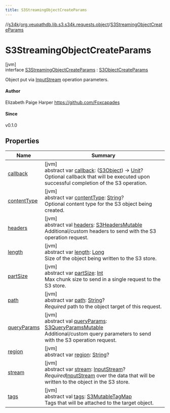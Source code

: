 ```yaml
---
title: S3StreamingObjectCreateParams
---
```

//[s34k](../../../index.html)/[org.veupathdb.lib.s3.s34k.requests.object](../index.html)/[S3StreamingObjectCreateParams](index.html)



# S3StreamingObjectCreateParams



[jvm]\
interface [S3StreamingObjectCreateParams](index.html) : [S3ObjectCreateParams](../-s3-object-create-params/index.html)

Object put via [InputStream](https://docs.oracle.com/javase/8/docs/api/java/io/InputStream.html) operation parameters.



#### Author



Elizabeth Paige Harper https://github.com/Foxcapades



#### Since



v0.1.0



## Properties


| Name | Summary |
|---|---|
| [callback](../-s3-object-create-params/callback.html) | [jvm]<br>abstract var [callback](../-s3-object-create-params/callback.html): ([S3Object](../../org.veupathdb.lib.s3.s34k.response.object/-s3-object/index.html)) -&gt; [Unit](https://kotlinlang.org/api/latest/jvm/stdlib/kotlin/-unit/index.html)?<br>Optional callback that will be executed upon successful completion of the S3 operation. |
| [contentType](../-s3-object-create-params/content-type.html) | [jvm]<br>abstract var [contentType](../-s3-object-create-params/content-type.html): [String](https://kotlinlang.org/api/latest/jvm/stdlib/kotlin/-string/index.html)?<br>Optional content type for the S3 object being created. |
| [headers](../../org.veupathdb.lib.s3.s34k.requests/-s3-request-params/headers.html) | [jvm]<br>abstract val [headers](../../org.veupathdb.lib.s3.s34k.requests/-s3-request-params/headers.html): [S3HeadersMutable](../../org.veupathdb.lib.s3.s34k.fields.headers/-s3-headers-mutable/index.html)<br>Additional/custom headers to send with the S3 operation request. |
| [length](length.html) | [jvm]<br>abstract var [length](length.html): [Long](https://kotlinlang.org/api/latest/jvm/stdlib/kotlin/-long/index.html)<br>Size of the object being written to the S3 store. |
| [partSize](part-size.html) | [jvm]<br>abstract var [partSize](part-size.html): [Int](https://kotlinlang.org/api/latest/jvm/stdlib/kotlin/-int/index.html)<br>Max chunk size to send in a single request to the S3 store. |
| [path](../-s3-object-request-params/path.html) | [jvm]<br>abstract var [path](../-s3-object-request-params/path.html): [String](https://kotlinlang.org/api/latest/jvm/stdlib/kotlin/-string/index.html)?<br>*Required* path to the object target of this request. |
| [queryParams](../../org.veupathdb.lib.s3.s34k.requests/-s3-request-params/query-params.html) | [jvm]<br>abstract val [queryParams](../../org.veupathdb.lib.s3.s34k.requests/-s3-request-params/query-params.html): [S3QueryParamsMutable](../../org.veupathdb.lib.s3.s34k.fields.query_params/-s3-query-params-mutable/index.html)<br>Additional/custom query parameters to send with the S3 operation request. |
| [region](../../org.veupathdb.lib.s3.s34k.requests/-s3-region-request-params/region.html) | [jvm]<br>abstract var [region](../../org.veupathdb.lib.s3.s34k.requests/-s3-region-request-params/region.html): [String](https://kotlinlang.org/api/latest/jvm/stdlib/kotlin/-string/index.html)? |
| [stream](stream.html) | [jvm]<br>abstract var [stream](stream.html): [InputStream](https://docs.oracle.com/javase/8/docs/api/java/io/InputStream.html)?<br>*Required*[InputStream](https://docs.oracle.com/javase/8/docs/api/java/io/InputStream.html) over the data that will be written to the object in the S3 store. |
| [tags](../../org.veupathdb.lib.s3.s34k.requests/-s3-tag-create-params/tags.html) | [jvm]<br>abstract val [tags](../../org.veupathdb.lib.s3.s34k.requests/-s3-tag-create-params/tags.html): [S3MutableTagMap](../../org.veupathdb.lib.s3.s34k.fields.tags/-s3-mutable-tag-map/index.html)<br>Tags that will be attached to the target object. |

